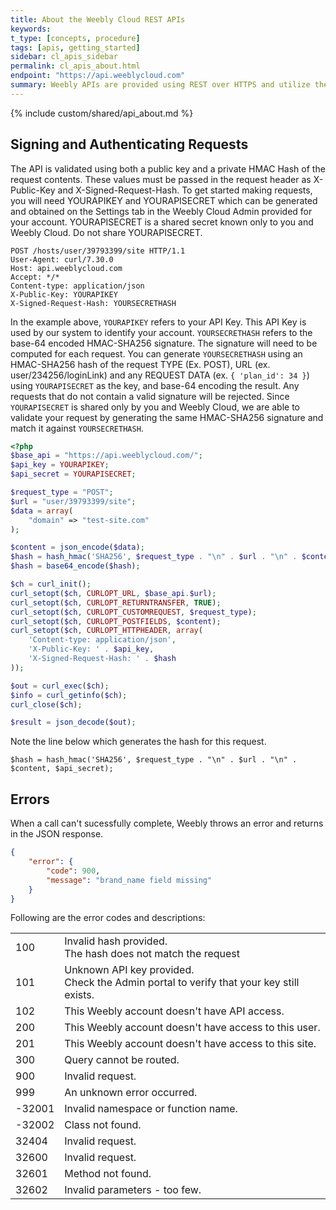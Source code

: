 ```yaml
---
title: About the Weebly Cloud REST APIs
keywords:
t_type: [concepts, procedure]
tags: [apis, getting_started]
sidebar: cl_apis_sidebar
permalink: cl_apis_about.html
endpoint: "https://api.weeblycloud.com"
summary: Weebly APIs are provided using REST over HTTPS and utilize the HTTP verbs GET, POST, PUT, PATCH and DELETE. We provide a number of client libraries to help get you started. See the following sections for more general information about using our APIs.
---
```

{% include custom/shared/api_about.md %}

## Signing and Authenticating Requests
The API is validated using both a public key and a private HMAC Hash of the request contents. These values must be passed in the request header as X-Public-Key and X-Signed-Request-Hash. To get started making requests, you will need YOURAPIKEY and YOURAPISECRET which can be generated and obtained on the Settings tab in the Weebly Cloud Admin provided for your account.  YOURAPISECRET is a shared secret known only to you and Weebly Cloud. Do not share YOURAPISECRET.


~~~ shell
POST /hosts/user/39793399/site HTTP/1.1
User-Agent: curl/7.30.0
Host: api.weeblycloud.com
Accept: */*
Content-type: application/json
X-Public-Key: YOURAPIKEY
X-Signed-Request-Hash: YOURSECRETHASH
~~~

In the example above, `YOURAPIKEY` refers to your API Key. This API Key is used by our system to identify your account. `YOURSECRETHASH` refers to the base-64 encoded HMAC-SHA256 signature. The signature will need to be computed for each request.  You can generate `YOURSECRETHASH` using an HMAC-SHA256 hash of the request TYPE (Ex. POST), URL (ex. user/234256/loginLink) and any REQUEST DATA (ex. `{ 'plan_id': 34 }`) using `YOURAPISECRET` as the key, and base-64 encoding the result. Any requests that do not contain a valid signature will be rejected. Since `YOURAPISECRET`  is shared only by you and Weebly Cloud, we are able to validate your request by generating the same HMAC-SHA256 signature and match it against `YOURSECRETHASH`.

~~~ php
<?php
$base_api = "https://api.weeblycloud.com/";
$api_key = YOURAPIKEY;
$api_secret = YOURAPISECRET;

$request_type = "POST";
$url = "user/39793399/site";
$data = array(
    "domain" => "test-site.com"
);

$content = json_encode($data);
$hash = hash_hmac('SHA256', $request_type . "\n" . $url . "\n" . $content, $api_secret);
$hash = base64_encode($hash);

$ch = curl_init();
curl_setopt($ch, CURLOPT_URL, $base_api.$url);
curl_setopt($ch, CURLOPT_RETURNTRANSFER, TRUE);
curl_setopt($ch, CURLOPT_CUSTOMREQUEST, $request_type);
curl_setopt($ch, CURLOPT_POSTFIELDS, $content);
curl_setopt($ch, CURLOPT_HTTPHEADER, array(
	'Content-type: application/json',
	'X-Public-Key: ' . $api_key,
	'X-Signed-Request-Hash: ' . $hash
));

$out = curl_exec($ch);
$info = curl_getinfo($ch);
curl_close($ch);

$result = json_decode($out);
~~~

Note the line below which generates the hash for this request.

~~~
$hash = hash_hmac('SHA256', $request_type . "\n" . $url . "\n" . $content, $api_secret);
~~~

## Errors

When a call can't sucessfully complete, Weebly throws an error and returns in the JSON response.

~~~ JSON
{
    "error": {
        "code": 900,
        "message": "brand_name field missing"
    }
}
~~~


Following are the error codes and descriptions&#58;
<table>
    <tr>
        <td>​100</td>
        <td>Invalid hash provided.<br>The hash does not match the request</td>
     </tr>
<tr>
<td>101</td>
        <td>Unknown API key provided.<br>Check the Admin portal to verify that your key still exists.</td>
     </tr>
<tr>
<td>102</td>
        <td>This Weebly account doesn't have API access.</td>
     </tr>
<tr>
<td>200</td>
        <td>This Weebly account doesn't have access to this user.</td>
     </tr>
<tr>
<td>201</td>
        <td>This Weebly account doesn't have access to this site.</td>
     </tr>
<tr>
<td>300</td>
        <td>Query cannot be routed.</td>
     </tr>
<tr>
<td>​900</td>
        <td>​Invalid request.</td>
     </tr>
<tr>
<td>​999</td>
        <td>​An unknown error occurred.</td>
     </tr>
<tr>
<td>​-32001</td>
        <td>​Invalid namespace or function name.</td>
     </tr>
<tr>
<td>​-32002</td>
        <td>​Class not found.</td>
     </tr>
<tr>
<td>​32404</td>
        <td>​Invalid request.</td>
     </tr>
<tr>
<td>​32600</td>
        <td>​Invalid request.</td>
     </tr>
<tr>
<td>​32601</td>
        <td>​Method not found.</td>
     </tr>
<tr>
<td>32602</td>
        <td>Invalid parameters - too few.</td>
     </tr>
</table>
